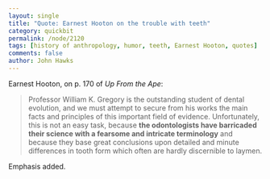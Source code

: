 ```yaml
---
layout: single 
title: "Quote: Earnest Hooton on the trouble with teeth" 
category: quickbit
permalink: /node/2120
tags: [history of anthropology, humor, teeth, Earnest Hooton, quotes] 
comments: false 
author: John Hawks 
---
```


Earnest Hooton, on p. 170 of <i>Up From the Ape</i>: 

<blockquote>Professor William K. Gregory is the outstanding student of dental evolution, and we must attempt to secure from his works the main facts and principles of this important field of evidence. Unfortunately, this is not an easy task, because <b>the odontologists have barricaded their science with a fearsome and intricate terminology</b> and because they base great conclusions upon detailed and minute differences in tooth form which often are hardly discernible to laymen.</blockquote>

Emphasis added.


